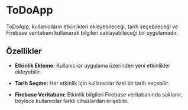 # ToDoApp

ToDoApp, kullanıcıların etkinlikleri ekleyebileceği, tarih seçebileceği ve Firebase veritabanı kullanarak bilgileri saklayabileceği bir uygulamadır.

## Özellikler

- **Etkinlik Ekleme:** Kullanıcılar uygulama üzerinden yeni etkinlikler ekleyebilir.
  
- **Tarih Seçme:** Her etkinlik için kullanıcılar özel bir tarih seçebilir.

- **Firebase Veritabanı:** Etkinlik bilgileri Firebase veritabanında saklanır, böylece kullanıcılar farklı cihazlardan erişebilir.
